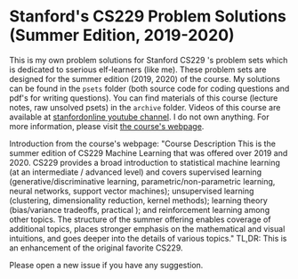# Stanford's CS229 Problem Solutions (Summer Edition, 2019-2020)

This is my own problem solutions for Stanford CS229 's problem sets which is dedicated to sserious elf-learners (like me). These problem sets are designed for the summer edition (2019, 2020) of the course. My solutions can be found in the `psets` folder (both source code for coding questions and pdf's for writing questions). You can find materials of this course (lecture notes, raw unsolved psets) in the `archive` folder. Videos of this course are available at [stanfordonline youtube channel](https://www.youtube.com/playlist?list=PLoROMvodv4rNH7qL6-efu_q2_bPuy0adh). I do not own anything. For more information, please visit [the course's webpage](http://cs229.stanford.edu/syllabus-summer2019.html).

Introduction from the course's webpage:
"Course Description   This is the summer edition of CS229 Machine Learning that was offered over 2019 and 2020. CS229 provides a broad introduction to statistical machine learning (at an intermediate / advanced level) and covers supervised learning (generative/discriminative learning, parametric/non-parametric learning, neural networks, support vector machines); unsupervised learning (clustering, dimensionality reduction, kernel methods); learning theory (bias/variance tradeoffs, practical ); and reinforcement learning among other topics. The structure of the summer offering enables coverage of additional topics, places stronger emphasis on the mathematical and visual intuitions, and goes deeper into the details of various topics." TL,DR: This is an enhancement of the original favorite CS229.

Please open a new issue if you have any suggestion.
